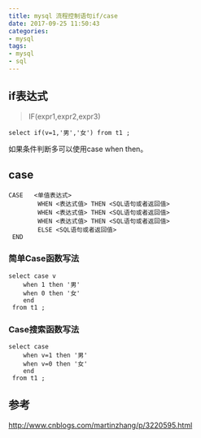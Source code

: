```yaml
---
title: mysql 流程控制语句if/case
date: 2017-09-25 11:50:43
categories: 
- mysql
tags:
- mysql
- sql
---
```


## if表达式
>IF(expr1,expr2,expr3)

```
select if(v=1,'男','女') from t1 ;

```

如果条件判断多可以使用case when then。

## case

```
CASE   <单值表达式>
        WHEN <表达式值> THEN <SQL语句或者返回值>
        WHEN <表达式值> THEN <SQL语句或者返回值>
        WHEN <表达式值> THEN <SQL语句或者返回值>
        ELSE <SQL语句或者返回值>
 END
```

### 简单Case函数写法

```
select case v 
    when 1 then '男'
    when 0 then '女'
    end
 from t1 ;
```

### Case搜索函数写法

```
select case  
    when v=1 then '男'
    when v=0 then '女'
    end
 from t1 ;
```

## 参考
http://www.cnblogs.com/martinzhang/p/3220595.html
